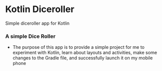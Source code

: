# Kotlin Diceroller
Simple diceroller app for Kotlin
### A simple Dice Roller
- The purpose of this app is to provide a simple project for me to experiment with Kotlin, learn about layouts and activities, make some changes to the Gradle file, and successfully launch it on my mobile phone
